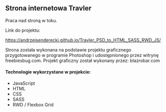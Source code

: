 <h2>Strona internetowa Travler</h2>

Praca nad stroną w toku.

Link do projektu:

https://andrzejsenderecki.github.io/Travler_PSD_to_HTML_SASS_RWD_JS/

Strona została wykonana na podstawie projektu graficznego przygotowanego w programie Photoshop i udostępnionego przez witrynę freebiesbug.com. Projekt graficzny został wykonany przez: blazrobar.com



<h4>Technologie wykorzystane w projekcie:</h4>

- JavaScript
- HTML
- CSS
- SASS
- RWD / Flexbox Grid
